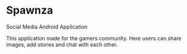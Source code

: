 # Spawnza
Social Media Android Application

This application made for the gamers community. Here users can share images, add stories and chat with each other. 
